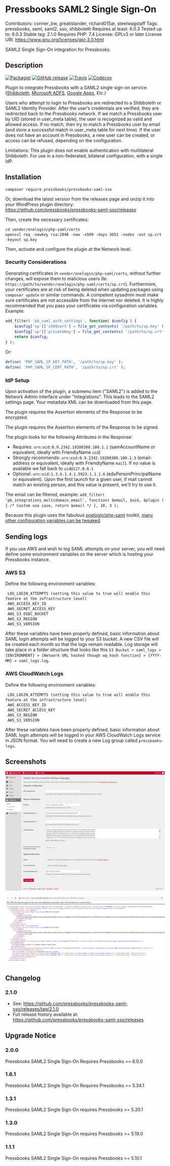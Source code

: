 # Pressbooks SAML2 Single Sign-On

Contributors: conner_bw, greatislander, richard015ar, steelwagstaff
Tags: pressbooks, saml, saml2, sso, shibboleth
Requires at least: 6.0.3
Tested up to: 6.0.3
Stable tag: 2.1.0
Requires PHP: 7.4
License: GPLv3 or later
License URI: https://www.gnu.org/licenses/gpl-3.0.html

SAML2 Single Sign-On integration for Pressbooks.

## Description

[![Packagist](https://img.shields.io/packagist/v/pressbooks/pressbooks-saml-sso.svg?style=flat-square)](https://packagist.org/packages/pressbooks/pressbooks-saml-sso) [![GitHub release](https://badgen.net/github/release/pressbooks/pressbooks-saml-sso/stable?style=flat)](https://github.com/pressbooks/pressbooks-saml-sso/releases) [![Travis](https://badgen.net/travis/pressbooks/pressbooks-saml-sso.svg?style=flat)](https://travis-ci.com/pressbooks/pressbooks-saml-sso/) [![Codecov](https://badgen.net/codecov/c/github/pressbooks/pressbooks-saml-sso?style=flat)](https://codecov.io/gh/pressbooks/pressbooks-saml-sso)

Plugin to integrate Pressbooks with a SAML2 single sign-on service. ([Shibboleth](https://www.shibboleth.net/), [Microsoft ADFS](https://support.zendesk.com/hc/en-us/articles/203663886-Setting-up-single-sign-on-using-Active-Directory-with-ADFS-and-SAML-Professional-and-Enterprise-), [Google Apps](https://pantheon.io/docs/wordpress-google-sso/), Etc.)

Users who attempt to login to Pressbooks are redirected to a Shibboleth or SAML2 Identity Provider. After the user’s credentials are verified, they are redirected back to the Pressbooks network. If we match a Pressbooks user by UID (stored in user_meta table), the user is recognized as valid and allowed access. If no match, then try to match a Pressbooks user by email (and store a successful match in user_meta table for next time). If the user does not have an account in Pressbooks, a new user can be created, or access can be refused, depending on the configuration.

Limitations: This plugin does not enable authentication with multilateral Shibboleth. For use in a non-federated, bilateral configuration, with a single IdP.

## Installation

```
composer require pressbooks/pressbooks-saml-sso
```

Or, download the latest version from the releases page and unzip it into your WordPress plugin directory: https://github.com/pressbooks/pressbooks-saml-sso/releases

Then, create the necessary certificates:

```
cd vendor/onelogin/php-saml/certs
openssl req -newkey rsa:2048 -new -x509 -days 3652 -nodes -out sp.crt -keyout sp.key
```

Then, activate and configure the plugin at the Network level.

### Security Considerations

Generating certificates in `vendor/onelogin/php-saml/certs`, without further changes, will expose them to malicious users (Ie. `https://path/to/vendor/onelogin/php-saml/certs/sp.crt`).
Furthermore, your certificates are at risk of being deleted when updating packages using `composer update` or similar commands. A competent sysadmin must make sure certificates are not accessible from the internet nor deleted. It is highly recommended that you pass your certificates via configuration variables. Example:

```php
add_filter( 'pb_saml_auth_settings', function( $config ) {
	$config['sp']['x509cert'] = file_get_contents( '/path/to/sp.key' );
	$config['sp']['privateKey'] = file_get_contents( '/path/to/sp.crt' );
	return $config;
} );
```

Or:

```php
define( 'PHP_SAML_SP_KEY_PATH', '/path/to/sp.key' );
define( 'PHP_SAML_SP_CERT_PATH', '/path/to/sp.crt' );
```

### IdP Setup

Upon activation of the plugin, a submenu item ("SAML2") is added to the Network Admin interface under "Integrations". This leads to the SAML2 settings page. Your metadata XML can be downloaded from this page.

The plugin requires the Assertion elements of the Response to be encrypted.

The plugin requires the Assertion elements of the Response to be signed.

The plugin looks for the following Attributes in the Response:

+ Requires: `urn:oid:0.9.2342.19200300.100.1.1` (samAccountName or equivalent, ideally with FriendlyName `uid`)
+ Strongly recommends: `urn:oid:0.9.2342.19200300.100.1.3` (email-address or equivalent, ideally with FriendlyName `mail`). If no value is available we fall back to `uid@127.0.0.1`
+ Optional: `urn:oid:1.3.6.1.4.1.5923.1.1.1.6` (eduPersonPrincipalName or equivalent). Upon the first launch for a given user, if mail cannot match an existing person, and this value is present, we'll try to use it.

The email can be filtered, example: `add_filter( 'pb_integrations_multidomain_email', function( $email, $uid, $plugin ) { /* Custom use case, return $email */ }, 10, 3 );`

Because this plugin uses the fabulous [onelogin/php-saml](https://github.com/onelogin/php-saml/) toolkit, [many other configuration variables can be tweaked](https://github.com/onelogin/php-saml/#settings).

## Sending logs
If you use AWS and wish to log SAML attempts on your server, you will need define some environment variables on the server which is hosting your Pressbooks instance.
### AWS S3
Define the following environment variables:

 ```
  LOG_LOGIN_ATTEMPTS (setting this value to true will enable this feature at the infrastructure level)
  AWS_ACCESS_KEY_ID
  AWS_SECRET_ACCESS_KEY
  AWS_S3_OIDC_BUCKET
  AWS_S3_REGION
  AWS_S3_VERSION
```
After these variables have been properly defined, basic information about SAML login attempts will be logged to your S3 bucket. A new CSV file will be created each month so that the logs remain readable. Log storage will take place in a folder structure that looks like this `S3 Bucket > saml_logs > {ENVIRONMENT} > {Network URL hashed though wp_hash function} > {YYYY-MM} > saml_logs.log`.

### AWS CloudWatch Logs
Define the following envirnoment variables:

 ```
  LOG_LOGIN_ATTEMPTS (setting this value to true will enable this feature at the infrastructure level)
  AWS_ACCESS_KEY_ID
  AWS_SECRET_ACCESS_KEY
  AWS_S3_REGION
  AWS_S3_VERSION
```
After these variables have been properly defined, basic information about SAML login attempts will be logged in your AWS CloudWatch Logs service in JSON format. You will need to create a new Log group called `pressbooks-logs`.

## Screenshots

![SAML2 Administration.](screenshot-1.png)

![Metadata XML.](screenshot-2.png)

## Changelog

### 2.1.0

* See: https://github.com/pressbooks/pressbooks-saml-sso/releases/tag/2.1.0
* Full release history available at: https://github.com/pressbooks/pressbooks-saml-sso/releases

## Upgrade Notice

### 2.0.0
Pressbooks SAML2 Single Sign-On Requires Pressbooks >= 6.0.0

### 1.6.1
Pressbooks SAML2 Single Sign-On Requires Pressbooks >= 5.34.1

### 1.3.1
Pressbooks SAML2 Single Sign-On requires Pressbooks >= 5.20.1

### 1.3.0
Pressbooks SAML2 Single Sign-On requires Pressbooks >= 5.19.0

### 1.1.1
Pressbooks SAML2 Single Sign-On requires Pressbooks >= 5.10.1
